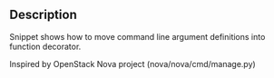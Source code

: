 Description
-----------
Snippet shows how to move command line argument definitions into function decorator.

Inspired by OpenStack Nova project (nova/nova/cmd/manage.py)
